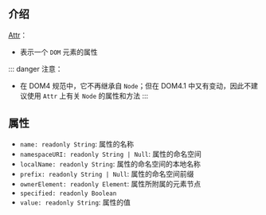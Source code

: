 ## 介绍

[Attr](https://developer.mozilla.org/zh-CN/docs/Web/API/Attr)：

+ 表示一个 `DOM` 元素的属性

::: danger 注意：
+ 在 DOM4 规范中，它不再继承自 `Node`；但在 DOM4.1 中又有变动，因此不建议使用 `Attr` 上有关 `Node` 的属性和方法
:::

## 属性

+ `name: readonly String`: 属性的名称
+ `namespaceURI: readonly String | Null`: 属性的命名空间
+ `localName: readonly String`: 属性的命名空间的本地名称
+ `prefix: readonly String | Null`: 属性的命名空间前缀
+ `ownerElement: readonly Element`: 属性所附属的元素节点
+ `specified: readonly Boolean`
+ `value: readonly String`: 属性的值